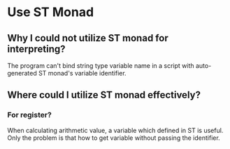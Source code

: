 Use ST Monad
====

## Why I could not utilize ST monad for interpreting?

The program can't bind string type variable name in a script with auto-generated ST monad's variable identifier.

## Where could I utilize ST monad effectively?

### For register?

When calculating arithmetic value, a variable which defined in ST is useful.
Only the problem is that how to get variable without passing the identifier.
